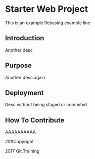 # Starter Web Project

This is an example
Rebasing example line

## Introduction

Another desc
## Purpose

Another desc again
## Deployment

Desc without being staged or commited
## How To Contribute
AAAAAAAAAA

###Copyright

2017 Git.Training